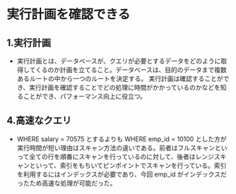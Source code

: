 # 実行計画を確認できる

## 1.実行計画

- 実行計画とは、データベースが、クエリが必要とするデータをどのように取得してくるのか計画を立てること。データベースは、目的のデータまで複数あるルートの中から一つのルートを決定する。
  実行計画は確認することができ、実行計画を確認することでどの処理に時間がかかっているのかなどを知ることができ、パフォーマンス向上に役立つ。

## 4.高速なクエリ

- WHERE salary = 70575 とするよりも WHERE emp_id = 10100 とした方が実行時間が短い理由はスキャン方法の違いである。前者はフルスキャンといって全ての行を順番にスキャンを行っているのに対して、後者はレンジスキャンといって、索引をもちいてピンポイントでスキャンを行っている。索引を利用するにはインデックスが必要であり、今回 emp_id がインデックスだったため高速な処理が可能だった。
